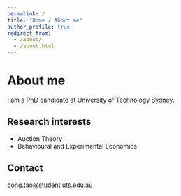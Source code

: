 ```yaml
---
permalink: /
title: "Home / About me"
author_profile: true
redirect_from: 
  - /about/
  - /about.html
---
```


# About me

I am a PhD candidate at University of Technology Sydney.

## Research interests

- Auction Theory
- Behavioural and Experimental Economics

## Contact

cong.tao@student.uts.edu.au

